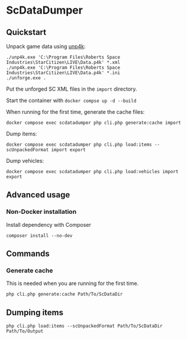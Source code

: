 # ScDataDumper

## Quickstart
Unpack game data using [unp4k](https://github.com/dolkensp/unp4k):
```shell
./unp4k.exe 'C:\Program Files\Roberts Space Industries\StarCitizen\LIVE\Data.p4k' *.xml
./unp4k.exe 'C:\Program Files\Roberts Space Industries\StarCitizen\LIVE\Data.p4k' *.ini
./unforge.exe .
```

Put the unforged SC XML files in the `import` directory.

Start the container with `docker compse up -d --build`

When running for the first time, generate the cache files:
```shell
docker compose exec scdatadumper php cli.php generate:cache import
```

Dump items:
```shell
docker compose exec scdatadumper php cli.php load:items --scUnpackedFormat import export
```

Dump vehicles:
```shell
docker compose exec scdatadumper php cli.php load:vehicles import export
```

## Advanced usage
### Non-Docker installation
Install dependency with Composer
```shell
composer install --no-dev
```

## Commands
### Generate cache
This is needed when you are running for the first time.
```shell
php cli.php generate:cache Path/To/ScDataDir
```

## Dumping items
```shell
php cli.php load:items --scUnpackedFormat Path/To/ScDataDir Path/To/Output
```